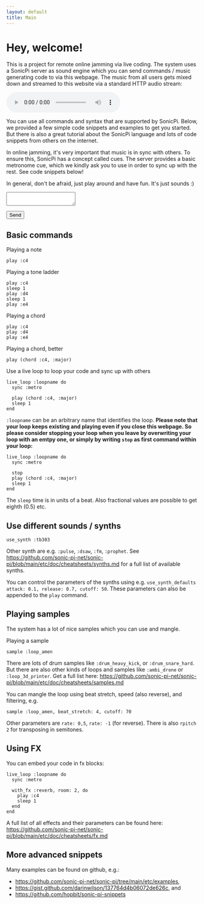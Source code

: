 ```yaml
---
layout: default
title: Main
---
```


# Hey, welcome!

This is a project for remote online jamming via live coding.
The system uses a SonicPi server as sound engine which you can send commands / music generating code to via this webpage. The music from all users gets mixed down and streamed to this website via a standard HTTP audio stream:

 <audio controls aria-label='klingklangflut stream'>
  <source src="https://klingklangflut.de/klingklang.ogg" type="audio/ogg">
  Your browser does not support the audio tag.
</audio> 

You can use all commands and syntax that are supported by SonicPi. Below, we provided a few simple code snippets and examples to get you started. But there is also a great tutorial about the SonicPi language and lots of code snippets from others on the internet.

In online jamming, it's very important that music is in sync with others. To ensure this, SonicPi has a concept called cues. The server provides a basic metronome cue, which we kindly ask you to use in order to sync up with the rest. See code snippets below!

In general, don't be afraid, just play around and have fun. It's just sounds :)

<textarea aria-label='Editor for sonic pi commands' code-editor></textarea>

<button type="button" submit-code>Send</button> 

## Basic commands

Playing a note
```ruby-custom
play :c4
```

Playing a tone ladder
```ruby-custom
play :c4
sleep 1
play :d4
sleep 1
play :e4
```

Playing a chord
```ruby-custom
play :c4
play :d4
play :e4
```

Playing a chord, better
```ruby-custom
play (chord :c4, :major)
```

Use a live loop to loop your code and sync up with others
```ruby-custom
live_loop :loopname do
  sync :metro

  play (chord :c4, :major)
  sleep 1
end
```
`:loopname` can be an arbitrary name that identifies the loop. **Please note that your loop keeps existing and playing even if you close this webpage. So please consider stopping your loop when you leave by overwriting your loop with an emtpy one, or simply by writing `stop` as first command within your loop:**

```ruby-custom
live_loop :loopname do
  sync :metro

  stop
  play (chord :c4, :major)
  sleep 1
end
```

The `sleep` time is in units of a beat. Also fractional values are possible to get eighth (0.5) etc.


## Use different sounds / synths
```ruby-custom
use_synth :tb303
```
Other synth are e.g. `:pulse`, `:dsaw`, `:fm`, `:prophet`. See <https://github.com/sonic-pi-net/sonic-pi/blob/main/etc/doc/cheatsheets/synths.md> for a full list of available synths.

You can control the parameters of the synths using e.g. `use_synth_defaults attack: 0.1, release: 0.7, cutoff: 50`. These parameters can also be appended to the `play` command.

## Playing samples
The system has a lot of nice samples which you can use and mangle.

Playing a sample
```ruby-custom
sample :loop_amen
```

There are lots of drum samples like `:drum_heavy_kick`, or `:drum_snare_hard`. But there are also other kinds of loops and samples like `:ambi_drone` or `:loop_3d_printer`. Get a full list here: <https://github.com/sonic-pi-net/sonic-pi/blob/main/etc/doc/cheatsheets/samples.md>

You can mangle the loop using beat stretch, speed (also reverse), and filtering, e.g.
```ruby-custom
sample :loop_amen, beat_stretch: 4, cutoff: 70
```
Other parameters are `rate: 0,5`, `rate: -1` (for reverse). There is also `rpitch 2` for transposing in semitones.

## Using FX

You can embed your code in fx blocks:

```ruby-custom
live_loop :loopname do
  sync :metro
	
  with_fx :reverb, room: 2, do
    play :c4
    sleep 1
  end
end
```
A full list of all effects and their parameters can be found here: <https://github.com/sonic-pi-net/sonic-pi/blob/main/etc/doc/cheatsheets/fx.md>

## More advanced snippets

Many examples can be found on github, e.g.: 
* <https://github.com/sonic-pi-net/sonic-pi/tree/main/etc/examples>,
* <https://gist.github.com/darinwilson/137764d4b06072de626c>, and
* <https://github.com/hopbit/sonic-pi-snippets>
